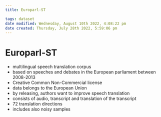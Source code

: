 ```yaml
---
title: Europarl-ST

tags: dataset 
date modified: Wednesday, August 10th 2022, 4:08:22 pm
date created: Thursday, July 28th 2022, 5:59:06 pm
---
```


# Europarl-ST
- multilingual speech translation corpus
- based on speeches and debates in the European parliament between 2008-2013
- Creative Common Non-Commercial license
- data belongs to the European Union
- by releasing, authors want to improve speech translation
- consists of audio, transcript and translation of the transcript
- 72 translation directions
- includes also noisy samples

